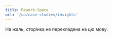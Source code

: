 ```yaml
---
title: Rework-Space
url: '/ua/case-studies/insights'
---
```


На жаль, сторінка не перекладена на цю мову.
